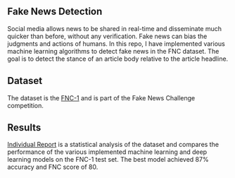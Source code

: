 
## Fake News Detection
Social media allows news to be shared in real-time and disseminate much quicker than before, without any verification. Fake news can bias the judgments and actions of humans. In this repo, I have implemented various machine learning algorithms to detect fake news in the FNC dataset. The goal is to detect the stance of an article body relative to the article headline.

## Dataset
The dataset is the [FNC-1](http://www.fakenewschallenge.org/) and is part of the Fake News Challenge competition.

## Results
[Individual Report](https://github.com/oghabi/Fake-News-Detection/blob/master/Individual%20Report.pdf) is a statistical analysis of the dataset and compares the performance of the various implemented machine learning and deep learning models on the FNC-1 test set. The best model achieved 87% accuracy and FNC score of 80.
